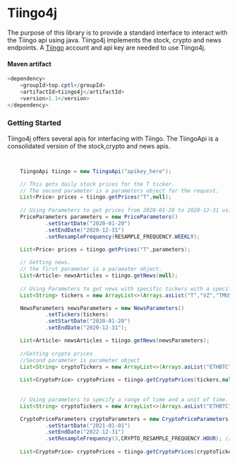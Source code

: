 # Tiingo4j

The purpose of this library is to provide a standard interface to interact with the Tiingo api using java. Tiingo4j implements the stock, crypto and news endpoints.
A [Tiingo](https://api.tiingo.com/) account and api key are needed to use Tiingo4j.


#### Maven artifact
```java
<dependency>
    <groupId>top.cptl</groupId>
    <artifactId>tiingo4j</artifactId>
    <version>1.1</version>
</dependency>
```
### Getting Started
Tiingo4j offers several apis for interfacing with Tiingo. The TiingoApi is a consolidated version of the stock,crypto and news apis.

```java


    TiingoApi tiingo = new TiingoApi("apikey_here");

    // This gets daily stock prices for the T ticker.
    // The second parameter is a parameters object for the request.        
    List<Price> prices = tiingo.getPrices("T",null);
    
    // Using Parameters to get prices from 2020-01-20 to 2020-12-31 using weeks as a unit of time.
    PriceParameters parameters = new PriceParameters()
            .setStartDate("2020-01-20")
            .setEndDate("2020-12-31")
            .setResampleFrequency(RESAMPLE_FREQUENCY.WEEKLY);

    List<Price> prices = tiingo.getPrices("T",parameters);
    
    // Getting news.
    // the first parameter is a paramater object.        
    List<Article> newsArticles = tiingo.getNews(null);
    
    // Using Parameters to get news with specific tickers with a specific time period.
    List<String> tickers = new ArrayList<>(Arrays.asList("T","VZ","TMUS"));

    NewsParameters newsParameters = new NewsParameters()
            .setTickers(tickers)
            .setStartDate("2020-01-20")
            .setEndDate("2020-12-31");

    List<Article> newsArticles = tiingo.getNews(newsParameters);
    
    //Getting crypto prices
    //Second parameter is parameter object        
    List<String> cryptoTickers = new ArrayList<>(Arrays.asList("ETHBTC","BTCUSD"));
   
    List<CryptoPrice> cryptoPrices = tiingo.getCryptoPrices(tickers,null);
   
    
    // Using parameters to specify a range of time and a unit of time.
    List<String> cryptoTickers = new ArrayList<>(Arrays.asList("ETHBTC","BTCUSD"));

    CryptoPriceParameters cryptoParameters = new CryptoPriceParameters()
            .setStartDate("2021-01-01")
            .setEndDate("2022-12-31")
            .setResampleFrequency(3,CRYPTO_RESAMPLE_FREQUENCY.HOUR); // 3 hour candle.
    
    List<CryptoPrice> cryptoPrices = tiingo.getCryptoPrices(cryptoTickers,cryptoParameters);

```